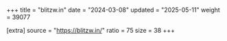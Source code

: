 +++
title = "blitzw.in"
date = "2024-03-08"
updated = "2025-05-11"
weight = 39077

[extra]
source = "https://blitzw.in/"
ratio = 75
size = 38
+++
